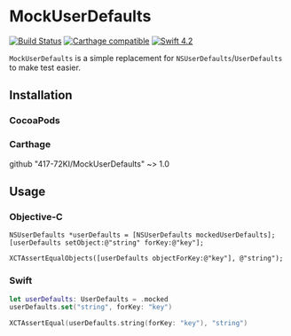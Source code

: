 # MockUserDefaults
[![Build Status](https://travis-ci.com/417-72KI/MockUserDefaults.svg?token=Psmbc5tqUwP8KEKGUZaz&branch=master)](https://travis-ci.com/417-72KI/MockUserDefaults)
[![Carthage compatible](https://img.shields.io/badge/Carthage-compatible-4BC51D.svg?style=flat)](https://github.com/Carthage/Carthage)
[![Swift 4.2](https://img.shields.io/badge/Swift-4.2-orange.svg?style=flat)](https://swift.org/)

`MockUserDefaults` is a simple replacement for `NSUserDefaults`/`UserDefaults` to make test easier.

## Installation
### CocoaPods

### Carthage
github "417-72KI/MockUserDefaults" ~> 1.0

## Usage
### Objective-C
```objc
NSUserDefaults *userDefaults = [NSUserDefaults mockedUserDefaults];
[userDefaults setObject:@"string" forKey:@"key"];

XCTAssertEqualObjects([userDefaults objectForKey:@"key"], @"string");
```
### Swift
```swift
let userDefaults: UserDefaults = .mocked
userDefaults.set("string", forKey: "key")

XCTAssertEqual(userDefaults.string(forKey: "key"), "string")
```
